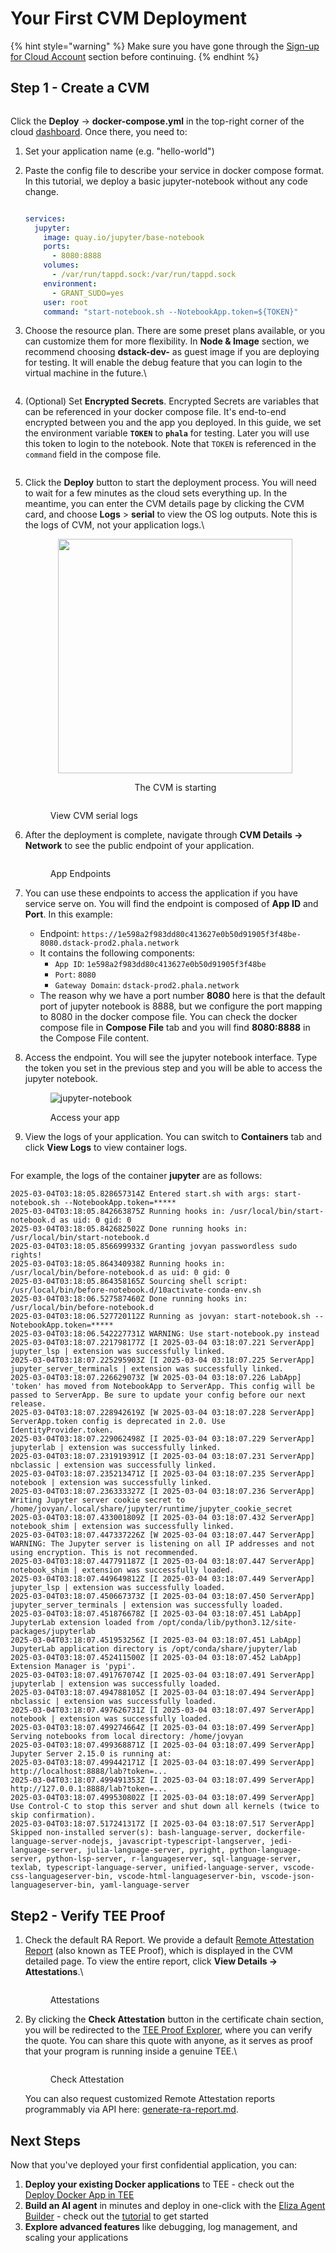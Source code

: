 # Your First CVM Deployment

{% hint style="warning" %}
Make sure you have gone through the [Sign-up for Cloud Account](sign-up-for-cloud-account.md) section before continuing.
{% endhint %}

## Step 1 - Create a CVM

<figure><img src="../../.gitbook/assets/image.png" alt=""><figcaption></figcaption></figure>

Click the **Deploy** -> **docker-compose.yml** in the top-right corner of the cloud [dashboard](https://cloud.phala.network/dashboard). Once there, you need to:

1. Set your application name (e.g. "hello-world")
2.  Paste the config file to describe your service in docker compose format. In this tutorial, we deploy a basic jupyter-notebook without any code change.

    <figure><img src="../../.gitbook/assets/image (1).png" alt=""><figcaption></figcaption></figure>

    ```yaml
    services:
      jupyter:
        image: quay.io/jupyter/base-notebook
        ports:
          - 8080:8888
        volumes:
          - /var/run/tappd.sock:/var/run/tappd.sock
        environment:
          - GRANT_SUDO=yes
        user: root
        command: "start-notebook.sh --NotebookApp.token=${TOKEN}"
    ```
3.  Choose the resource plan. There are some preset plans available, or you can customize them for more flexibility. In **Node & Image** section, we recommend choosing **dstack-dev-** as guest image if you are deploying for testing. It will enable the debug feature that you can login to the virtual machine in the future.\


    <figure><img src="../../.gitbook/assets/image (2).png" alt=""><figcaption></figcaption></figure>
4.  (Optional) Set **Encrypted Secrets**. Encrypted Secrets are variables that can be referenced in your docker compose file. It's end-to-end encrypted between you and the app you deployed. In this guide, we set the environment variable **`TOKEN`** to **`phala`** for testing. Later you will use this token to login to the notebook. Note that `TOKEN` is referenced in the `command` field in the compose file.\
    &#x20; &#x20;

    <figure><img src="../../.gitbook/assets/image (3).png" alt=""><figcaption></figcaption></figure>
5.  Click the **Deploy** button to start the deployment process. You will need to wait for a few minutes as the cloud sets everything up. In the meantime, you can enter the CVM details page by clicking the CVM card, and choose **Logs** > **serial** to view the OS log outputs. Note this is the logs of CVM, not your application logs.\


    <div align="center" data-full-width="false"><figure><img src="../../.gitbook/assets/image (4).png" alt="" width="375"><figcaption><p>The CVM is starting</p></figcaption></figure></div>

    <figure><img src="../../.gitbook/assets/image (5).png" alt=""><figcaption><p>View CVM serial logs</p></figcaption></figure>
6.  After the deployment is complete, navigate through **CVM Details → Network** to see the public endpoint of your application.

    <figure><img src="../../.gitbook/assets/image (6).png" alt=""><figcaption><p>App Endpoints</p></figcaption></figure>
7. You can use these endpoints to access the application if you have service serve on. You will find the endpoint is composed of **App ID** and **Port**. In this example:
   * Endpoint: `https://1e598a2f983dd80c413627e0b50d91905f3f48be-8080.dstack-prod2.phala.network`&#x20;
   * It contains the following components:
     * `App ID`: `1e598a2f983dd80c413627e0b50d91905f3f48be`
     * `Port`: `8080`
     * `Gateway Domain`: `dstack-prod2.phala.network`
   * The reason why we have a port number **8080** here is that the default port of jupyter notebook is 8888, but we configure the port mapping to 8080 in the docker compose file. You can check the docker compose file in **Compose File** tab and you will find **8080:8888** in the Compose File content.
8.  Access the endpoint. You will see the jupyter notebook interface. Type the token you set in the previous step and you will be able to access the jupyter notebook.

    <figure><img src="../../.gitbook/assets/cloud-jupyter-notebook.png" alt="jupyter-notebook"><figcaption><p>Access your app</p></figcaption></figure>
9.  View the logs of your application. You can switch to **Containers** tab and click **View Logs** to view container logs.&#x20;

    <figure><img src="../../.gitbook/assets/image (7).png" alt=""><figcaption></figcaption></figure>

For example, the logs of the container **jupyter** are as follows:

```
2025-03-04T03:18:05.828657314Z Entered start.sh with args: start-notebook.sh --NotebookApp.token=*****
2025-03-04T03:18:05.842663875Z Running hooks in: /usr/local/bin/start-notebook.d as uid: 0 gid: 0
2025-03-04T03:18:05.842682502Z Done running hooks in: /usr/local/bin/start-notebook.d
2025-03-04T03:18:05.856699933Z Granting jovyan passwordless sudo rights!
2025-03-04T03:18:05.864340938Z Running hooks in: /usr/local/bin/before-notebook.d as uid: 0 gid: 0
2025-03-04T03:18:05.864358165Z Sourcing shell script: /usr/local/bin/before-notebook.d/10activate-conda-env.sh
2025-03-04T03:18:06.527587460Z Done running hooks in: /usr/local/bin/before-notebook.d
2025-03-04T03:18:06.527720112Z Running as jovyan: start-notebook.sh --NotebookApp.token=*****
2025-03-04T03:18:06.542227731Z WARNING: Use start-notebook.py instead
2025-03-04T03:18:07.221798177Z [I 2025-03-04 03:18:07.221 ServerApp] jupyter_lsp | extension was successfully linked.
2025-03-04T03:18:07.225295903Z [I 2025-03-04 03:18:07.225 ServerApp] jupyter_server_terminals | extension was successfully linked.
2025-03-04T03:18:07.226629073Z [W 2025-03-04 03:18:07.226 LabApp] 'token' has moved from NotebookApp to ServerApp. This config will be passed to ServerApp. Be sure to update your config before our next release.
2025-03-04T03:18:07.228942619Z [W 2025-03-04 03:18:07.228 ServerApp] ServerApp.token config is deprecated in 2.0. Use IdentityProvider.token.
2025-03-04T03:18:07.229062498Z [I 2025-03-04 03:18:07.229 ServerApp] jupyterlab | extension was successfully linked.
2025-03-04T03:18:07.231919391Z [I 2025-03-04 03:18:07.231 ServerApp] nbclassic | extension was successfully linked.
2025-03-04T03:18:07.235213471Z [I 2025-03-04 03:18:07.235 ServerApp] notebook | extension was successfully linked.
2025-03-04T03:18:07.236333327Z [I 2025-03-04 03:18:07.236 ServerApp] Writing Jupyter server cookie secret to /home/jovyan/.local/share/jupyter/runtime/jupyter_cookie_secret
2025-03-04T03:18:07.433001809Z [I 2025-03-04 03:18:07.432 ServerApp] notebook_shim | extension was successfully linked.
2025-03-04T03:18:07.447337226Z [W 2025-03-04 03:18:07.447 ServerApp] WARNING: The Jupyter server is listening on all IP addresses and not using encryption. This is not recommended.
2025-03-04T03:18:07.447791187Z [I 2025-03-04 03:18:07.447 ServerApp] notebook_shim | extension was successfully loaded.
2025-03-04T03:18:07.449649812Z [I 2025-03-04 03:18:07.449 ServerApp] jupyter_lsp | extension was successfully loaded.
2025-03-04T03:18:07.450667373Z [I 2025-03-04 03:18:07.450 ServerApp] jupyter_server_terminals | extension was successfully loaded.
2025-03-04T03:18:07.451876678Z [I 2025-03-04 03:18:07.451 LabApp] JupyterLab extension loaded from /opt/conda/lib/python3.12/site-packages/jupyterlab
2025-03-04T03:18:07.451953256Z [I 2025-03-04 03:18:07.451 LabApp] JupyterLab application directory is /opt/conda/share/jupyter/lab
2025-03-04T03:18:07.452411500Z [I 2025-03-04 03:18:07.452 LabApp] Extension Manager is 'pypi'.
2025-03-04T03:18:07.491767074Z [I 2025-03-04 03:18:07.491 ServerApp] jupyterlab | extension was successfully loaded.
2025-03-04T03:18:07.494788105Z [I 2025-03-04 03:18:07.494 ServerApp] nbclassic | extension was successfully loaded.
2025-03-04T03:18:07.497626731Z [I 2025-03-04 03:18:07.497 ServerApp] notebook | extension was successfully loaded.
2025-03-04T03:18:07.499274664Z [I 2025-03-04 03:18:07.499 ServerApp] Serving notebooks from local directory: /home/jovyan
2025-03-04T03:18:07.499368871Z [I 2025-03-04 03:18:07.499 ServerApp] Jupyter Server 2.15.0 is running at:
2025-03-04T03:18:07.499442171Z [I 2025-03-04 03:18:07.499 ServerApp] http://localhost:8888/lab?token=...
2025-03-04T03:18:07.499491353Z [I 2025-03-04 03:18:07.499 ServerApp]     http://127.0.0.1:8888/lab?token=...
2025-03-04T03:18:07.499530802Z [I 2025-03-04 03:18:07.499 ServerApp] Use Control-C to stop this server and shut down all kernels (twice to skip confirmation).
2025-03-04T03:18:07.517241317Z [I 2025-03-04 03:18:07.517 ServerApp] Skipped non-installed server(s): bash-language-server, dockerfile-language-server-nodejs, javascript-typescript-langserver, jedi-language-server, julia-language-server, pyright, python-language-server, python-lsp-server, r-languageserver, sql-language-server, texlab, typescript-language-server, unified-language-server, vscode-css-languageserver-bin, vscode-html-languageserver-bin, vscode-json-languageserver-bin, yaml-language-server
```

## Step2 - Verify TEE Proof

1.  Check the default RA Report. We provide a default [Remote Attestation Report](https://sgx101.gitbook.io/sgx101/sgx-bootstrap/attestation#remote-attestation-primitives) (also known as TEE Proof), which is displayed in the CVM detailed page. To view the entire report, click **View Details → Attestations**.\


    <figure><img src="../../.gitbook/assets/image (9).png" alt=""><figcaption><p>Attestations</p></figcaption></figure>
2.  By clicking the **Check Attestation** button in the certificate chain section, you will be redirected to the [TEE Proof Explorer](https://proof.t16z.com/), where you can verify the quote. You can share this quote with anyone, as it serves as proof that your program is running inside a genuine TEE.\


    <figure><img src="../../.gitbook/assets/image (8).png" alt=""><figcaption><p>Check Attestation</p></figcaption></figure>

    You can also request customized Remote Attestation reports programmably via API here: [generate-ra-report.md](../../phala-cloud/phala-cloud-user-guides/building-with-tee/generate-ra-report.md "mention").

## Next Steps

Now that you've deployed your first confidential application, you can:

1. **Deploy your existing Docker applications** to TEE - check out the [Deploy Docker App in TEE](../../migration.md)
2. **Build an AI agent** in minutes and deploy in one-click with the [Eliza Agent Builder](https://cloud.phala.network/eliza) - check out the [tutorial](https://phala.network/posts/guide-to-exploring-the-phala-cloud-agent-builder) to get started
3. **Explore advanced features** like debugging, log management, and scaling your applications
